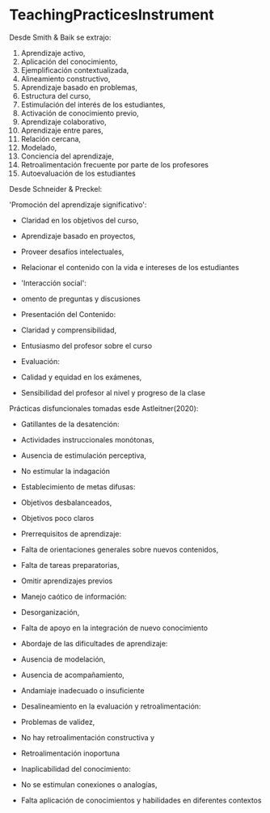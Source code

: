 # TeachingPracticesInstrument

Desde Smith & Baik se extrajo:
1. Aprendizaje activo,
2. Aplicación del conocimiento,
3. Ejemplificación contextualizada,
4. Alineamiento constructivo,
5. Aprendizaje basado en problemas,
6. Estructura del curso,
7.  Estimulación del interés de los estudiantes,
8.  Activación de conocimiento previo,
9.  Aprendizaje colaborativo,
10. Aprendizaje entre pares,
11. Relación cercana,
12. Modelado,
13. Conciencia del aprendizaje,
14. Retroalimentación frecuente por parte de los profesores
15. Autoevaluación de los estudiantes

Desde Schneider & Preckel:

'Promoción del aprendizaje significativo':
  * Claridad en los objetivos del curso,
  * Aprendizaje basado en proyectos,
  * Proveer desafíos intelectuales,
  * Relacionar el contenido con la vida e intereses de los estudiantes
    
*  'Interacción social':
  *  omento de preguntas y discusiones
*  Presentación del Contenido:
*    Claridad y comprensibilidad,
*    Entusiasmo del profesor sobre el curso

*    Evaluación:
  * Calidad y equidad en los exámenes,
  * Sensibilidad del profesor al nivel y progreso de la clase

Prácticas disfuncionales tomadas esde Astleitner(2020):

* Gatillantes de la desatención:
 * Actividades instruccionales monótonas,
 * Ausencia de estimulación perceptiva,
 * No estimular la indagación

* Establecimiento de metas difusas:
 * Objetivos desbalanceados,
 * Objetivos poco claros

* Prerrequisitos de aprendizaje:
 * Falta de orientaciones generales sobre nuevos contenidos,
 * Falta de tareas preparatorias,
 * Omitir aprendizajes previos

* Manejo caótico de información:
 * Desorganización,
 * Falta de apoyo en la integración de nuevo conocimiento

* Abordaje de las dificultades de aprendizaje:
 * Ausencia de modelación,
 * Ausencia de acompañamiento,
 * Andamiaje inadecuado o insuficiente

* Desalineamiento en la evaluación y retroalimentación:
 * Problemas de validez,
 * No hay retroalimentación constructiva y
 * Retroalimentación inoportuna

* Inaplicabilidad del conocimiento:
 * No se estimulan conexiones o analogías,
 * Falta aplicación de conocimientos y habilidades en diferentes contextos


